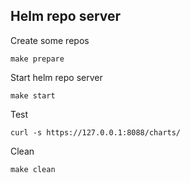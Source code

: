 ## Helm repo server

Create some repos
```    
make prepare
```

Start helm repo server
```
make start
```

Test
```
curl -s https://127.0.0.1:8088/charts/
```

Clean
```
make clean
```

